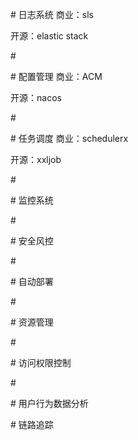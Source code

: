 \# 日志系统
商业：sls

开源：elastic stack

\#

\# 配置管理
商业：ACM

开源：nacos

\#

\# 任务调度
商业：schedulerx

开源：xxljob

\#

\# 监控系统

\#

\# 安全风控

\#

\# 自动部署

\#

\# 资源管理

\#

\# 访问权限控制

\#

\# 用户行为数据分析

\# 链路追踪